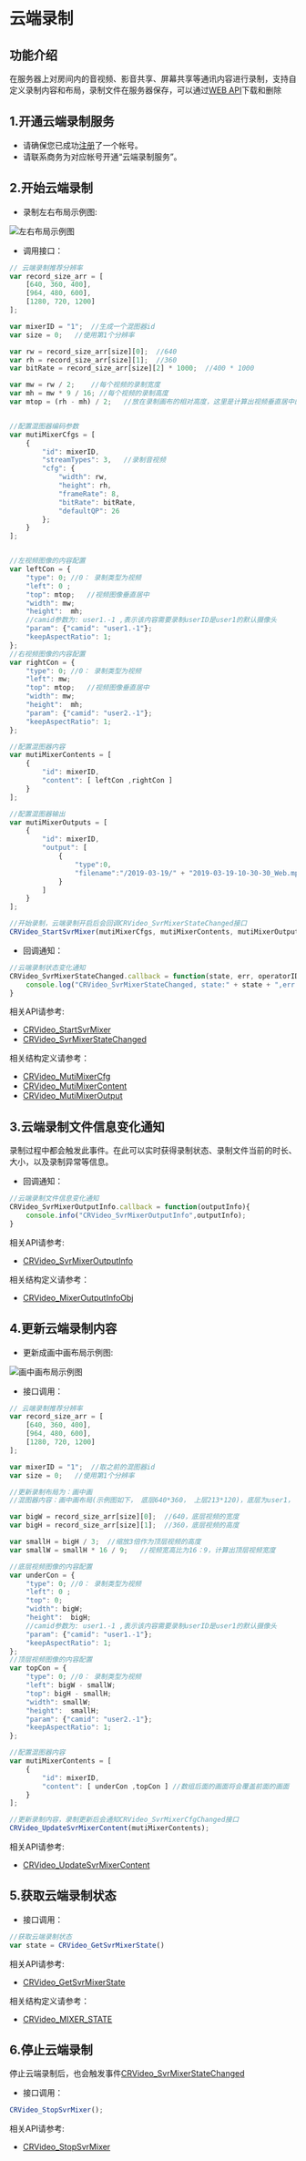 
# 云端录制

## 功能介绍

在服务器上对房间内的音视频、影音共享、屏幕共享等通讯内容进行录制，支持自定义录制内容和布局，录制文件在服务器保存，可以通过[WEB API](/sdk/document/netdisk/netdisk_query?platform=serverside)下载和删除


<h2 id=record_enbale> 1.开通云端录制服务</h2>

- 请确保您已成功[注册](https://sdk.cloudroom.com/mgr_sdk/register.html)了一个帐号。</br>
- 请联系商务为对应帐号开通“云端录制服务”。

<h2 id=record_startSvrMixer> 2.开始云端录制</h2>

- 录制左右布局示例图:

![左右布局示例图](./images/layout_2.jpg)

- 调用接口：

```js
// 云端录制推荐分辨率
var record_size_arr = [ 
	[640, 360, 400],
	[964, 480, 600],
	[1280, 720, 1200]
];

var mixerID = "1";  //生成一个混图器id
var size = 0;   //使用第1个分辨率

var rw = record_size_arr[size][0];  //640
var rh = record_size_arr[size][1];  //360
var bitRate = record_size_arr[size][2] * 1000;  //400 * 1000

var mw = rw / 2;    //每个视频的录制宽度
var mh = mw * 9 / 16; //每个视频的录制高度
var mtop = (rh - mh) / 2;   //放在录制画布的相对高度，这里是计算出视频垂直居中的位置


//配置混图器编码参数
var mutiMixerCfgs = [
    {
        "id": mixerID,
        "streamTypes": 3,   //录制音视频
        "cfg": {
            "width": rw,
            "height": rh,
            "frameRate": 8,
            "bitRate": bitRate,
            "defaultQP": 26
        };
    }
];


//左视频图像的内容配置
var leftCon = {
    "type": 0; //0： 录制类型为视频
    "left": 0 ;
    "top": mtop;   //视频图像垂直居中
    "width": mw;
    "height":  mh;
    //camid参数为: user1.-1 ,表示该内容需要录制userID是user1的默认摄像头
    "param": {"camid": "user1.-1"};  
    "keepAspectRatio": 1;
};
//右视频图像的内容配置
var rightCon = {
    "type": 0; //0： 录制类型为视频
    "left": mw;
    "top": mtop;   //视频图像垂直居中
    "width": mw;
    "height":  mh;
    "param": {"camid": "user2.-1"};
    "keepAspectRatio": 1;
};  

//配置混图器内容
var mutiMixerContents = [
    {
        "id": mixerID,
        "content": [ leftCon ,rightCon ]
    }
];

//配置混图器输出
var mutiMixerOutputs = [ 
    {
        "id": mixerID,
        "output": [
            {
                "type":0,
                "filename":"/2019-03-19/" + "2019-03-19-10-30-30_Web.mp4" //配置录制的文件名
            }
        ]
    }
];

//开始录制，云端录制开启后会回调CRVideo_SvrMixerStateChanged接口
CRVideo_StartSvrMixer(mutiMixerCfgs, mutiMixerContents, mutiMixerOutputs);
```

- 回调通知：

```js
//云端录制状态变化通知 
CRVideo_SvrMixerStateChanged.callback = function(state, err, operatorID){
	console.log("CRVideo_SvrMixerStateChanged, state:" + state + ",err:" + err + ",operatorID:" + operatorID);
}

```

相关API请参考:
- [CRVideo_StartSvrMixer](API.md#CRVideo_StartSvrMixer)
- [CRVideo_SvrMixerStateChanged](API.md#CRVideo_SvrMixerStateChanged)

相关结构定义请参考：
- [CRVideo_MutiMixerCfg](TypeDefinitions.md#CRVideo_MutiMixerCfg)
- [CRVideo_MutiMixerContent](TypeDefinitions.md#CRVideo_MutiMixerContent)
- [CRVideo_MutiMixerOutput](TypeDefinitions.md#CRVideo_MutiMixerOutput)

 
<h2 id=svrMixerOutputInfo> 3.云端录制文件信息变化通知</h2>

录制过程中都会触发此事件。在此可以实时获得录制状态、录制文件当前的时长、大小，以及录制异常等信息。

- 回调通知：

```js
//云端录制文件信息变化通知
CRVideo_SvrMixerOutputInfo.callback = function(outputInfo){
	console.info("CRVideo_SvrMixerOutputInfo",outputInfo);
}	
```

相关API请参考:
- [CRVideo_SvrMixerOutputInfo](API.md#CRVideo_SvrMixerOutputInfo)

相关结构定义请参考：
- [CRVideo_MixerOutputInfoObj](TypeDefinitions.md#CRVideo_MixerOutputInfoObj)


<h2 id=record_updateSvrMixerContent> 4.更新云端录制内容</h2>

- 更新成画中画布局示例图:

![画中画布局示例图](./images/layout_overlap.jpg)

- 接口调用：

```js
// 云端录制推荐分辨率
var record_size_arr = [ 
	[640, 360, 400],
	[964, 480, 600],
	[1280, 720, 1200]
];

var mixerID = "1";  //取之前的混图器id
var size = 0;   //使用第1个分辨率

//更新录制布局为：画中画
//混图器内容：画中画布局(示例图如下， 底层640*360， 上层213*120)，底层为user1， 上层为user2

var bigW = record_size_arr[size][0];  //640，底层视频的宽度
var bigH = record_size_arr[size][1];  //360，底层视频的高度

var smallH = bigH / 3;  //缩放3倍作为顶层视频的高度
var smallW = smallH * 16 / 9;   //视频宽高比为16：9，计算出顶层视频宽度

//底层视频图像的内容配置
var underCon = {
    "type": 0; //0： 录制类型为视频
    "left": 0 ;
    "top": 0;
    "width": bigW;
    "height":  bigH;
    //camid参数为: user1.-1 ,表示该内容需要录制userID是user1的默认摄像头
    "param": {"camid": "user1.-1"};  
    "keepAspectRatio": 1;
};
//顶层视频图像的内容配置
var topCon = {
    "type": 0; //0： 录制类型为视频
    "left": bigW - smallW;
    "top": bigH - smallH;
    "width": smallW;
    "height":  smallH;
    "param": {"camid": "user2.-1"};
    "keepAspectRatio": 1;
};  

//配置混图器内容
var mutiMixerContents = [
    {
        "id": mixerID,
        "content": [ underCon ,topCon ] //数组后面的画面将会覆盖前面的画面
    }
];

//更新录制内容，录制更新后会通知CRVideo_SvrMixerCfgChanged接口
CRVideo_UpdateSvrMixerContent(mutiMixerContents);

```

相关API请参考:
- [CRVideo_UpdateSvrMixerContent](API.md#CRVideo_UpdateSvrMixerContent)


<h2 id=record_getSvrMixerState> 5.获取云端录制状态</h2>


- 接口调用：

```js
//获取云端录制状态
var state = CRVideo_GetSvrMixerState()
```

相关API请参考:
- [CRVideo_GetSvrMixerState](API.md#CRVideo_GetSvrMixerState)

相关结构定义请参考：
- [CRVideo_MIXER_STATE](Constant.md#CRVideo_MIXER_STATE)


<h2 id=record_stopSvrMixer> 6.停止云端录制</h2>

停止云端录制后，也会触发事件[CRVideo_SvrMixerStateChanged](API.md#CRVideo_SvrMixerStateChanged)

- 接口调用：
```js
CRVideo_StopSvrMixer();
```

相关API请参考:
* [CRVideo_StopSvrMixer](API.md#CRVideo_StopSvrMixer)


